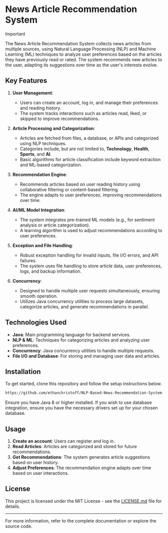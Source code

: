 # News Article Recommendation System


>[!important]
The News Article Recommendation System collects news articles from multiple sources, using Natural Language Processing (NLP) and Machine Learning (ML) techniques to analyze user preferences based on the articles they have previously read or rated. The system recommends new articles to the user, adapting its suggestions over time as the user's interests evolve.

## Key Features

1. **User Management**: 
   - Users can create an account, log in, and manage their preferences and reading history.
   - The system tracks interactions such as articles read, liked, or skipped to improve recommendations.

2. **Article Processing and Categorization**:
   - Articles are fetched from files, a database, or APIs and categorized using NLP techniques.
   - Categories include, but are not limited to, **Technology**, **Health**, **Sports**, and **AI**.
   - Basic algorithms for article classification include keyword extraction and ML-based categorization.

3. **Recommendation Engine**:
   - Recommends articles based on user reading history using collaborative filtering or content-based filtering.
   - The engine adapts to user preferences, improving recommendations over time.

4. **AI/ML Model Integration**:
   - The system integrates pre-trained ML models (e.g., for sentiment analysis or article categorization).
   - A learning algorithm is used to adjust recommendations according to user preferences.

5. **Exception and File Handling**:
   - Robust exception handling for invalid inputs, file I/O errors, and API failures.
   - The system uses file handling to store article data, user preferences, logs, and backup information.

6. **Concurrency**:
   - Designed to handle multiple user requests simultaneously, ensuring smooth operation.
   - Utilizes Java concurrency utilities to process large datasets, categorize articles, and generate recommendations in parallel.

## Technologies Used
- **Java**: Main programming language for backend services.
- **NLP & ML**: Techniques for categorizing articles and analyzing user preferences.
- **Concurrency**: Java concurrency utilities to handle multiple requests.
- **File I/O and Database**: For storing and managing user data and articles.

## Installation

To get started, clone this repository and follow the setup instructions below.

```bash
https://github.com/ethanchristoff/NLP-Based-News-Recommendation-System.git
```

Ensure you have Java 8 or higher installed. If you wish to use database integration, ensure you have the necessary drivers set up for your chosen database.

## Usage

1. **Create an account**: Users can register and log in.
2. **Read Articles**: Articles are categorized and stored for future recommendations.
3. **Get Recommendations**: The system generates article suggestions based on user history.
4. **Adjust Preferences**: The recommendation engine adapts over time based on user interactions.

## License

This project is licensed under the MIT License - see the [LICENSE.md](LICENSE.md) file for details.

---

For more information, refer to the complete documentation or explore the source code.
